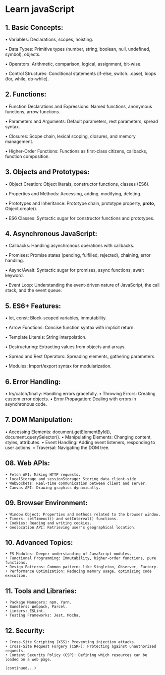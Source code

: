 # Learn javaScript
## 1. Basic Concepts:

   
• Variables: Declarations, scopes, hoisting.

• Data Types: Primitive types (number, string, boolean, null, undefined, symbol), objects.

• Operators: Arithmetic, comparison, logical, assignment, bit-wise.

• Control Structures: Conditional statements (if-else, switch...case), loops (for, while, do-while).
   
## 2. Functions:

• Function Declarations and Expressions: Named functions, anonymous functions, arrow functions.

• Parameters and Arguments: Default parameters, rest parameters, spread syntax.

• Closures: Scope chain, lexical scoping, closures, and memory management.

• Higher-Order Functions: Functions as first-class citizens, callbacks, function composition.


## 3. Objects and Prototypes:

• Object Creation: Object literals, constructor functions, classes (ES6).

• Properties and Methods: Accessing, adding, modifying, deleting.

• Prototypes and Inheritance: Prototype chain, prototype property, __proto__, Object.create().

• ES6 Classes: Syntactic sugar for constructor functions and prototypes.


## 4. Asynchronous JavaScript:
   
• Callbacks: Handling asynchronous operations with callbacks.

• Promises: Promise states (pending, fulfilled, rejected), chaining, error handling.

• Async/Await: Syntactic sugar for promises, async functions, await keyword.

• Event Loop: Understanding the event-driven nature of JavaScript, the call stack, and the event queue.

## 5. ES6+ Features:
• let, const: Block-scoped variables, immutability.

• Arrow Functions: Concise function syntax with implicit return.

• Template Literals: String interpolation.

• Destructuring: Extracting values from objects and arrays.

• Spread and Rest Operators: Spreading elements, gathering parameters.

• Modules: Import/export syntax for modularization.

## 6. Error Handling:

• try/catch/finally: Handling errors gracefully.
• Throwing Errors: Creating custom error objects.
• Error Propagation: Dealing with errors in asynchronous code.


## 7. DOM Manipulation:
• Accessing Elements: document.getElementById(), document.querySelector().
• Manipulating Elements: Changing content, styles, attributes.
• Event Handling: Adding event listeners, responding to user actions.
• Traversal: Navigating the DOM tree.
## 08. Web APIs:
    • Fetch API: Making HTTP requests.
    • localStorage and sessionStorage: Storing data client-side.
    • WebSockets: Real-time communication between client and server.
    • Canvas API: Drawing graphics dynamically.
## 09. Browser Environment:
    • Window Object: Properties and methods related to the browser window.
    • Timers: setTimeout() and setInterval() functions.
    • Cookies: Reading and writing cookies.
    • Geolocation API: Retrieving user's geographical location.
## 10. Advanced Topics:
    • ES Modules: Deeper understanding of JavaScript modules.
    • Functional Programming: Immutability, higher-order functions, pure functions.
    • Design Patterns: Common patterns like Singleton, Observer, Factory.
    • Performance Optimization: Reducing memory usage, optimizing code execution.
## 11. Tools and Libraries:
    • Package Managers: npm, Yarn.
    • Bundlers: Webpack, Parcel.
    • Linters: ESLint.
    • Testing Frameworks: Jest, Mocha.
## 12. Security:
    • Cross-Site Scripting (XSS): Preventing injection attacks.
    • Cross-Site Request Forgery (CSRF): Protecting against unauthorized requests.
    • Content Security Policy (CSP): Defining which resources can be loaded on a web page.

    (continued...) 
